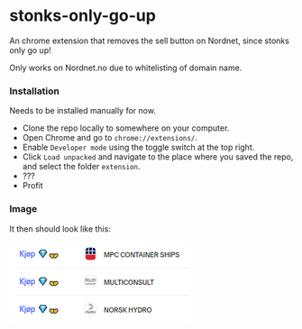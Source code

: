 # stonks-only-go-up

An chrome extension that removes the sell button on Nordnet, since stonks only go up!

Only works on Nordnet.no due to whitelisting of domain name.

### Installation

Needs to be installed manually for now.

* Clone the repo locally to somewhere on your computer.
* Open Chrome and go to `chrome://extensions/`.
* Enable `Developer mode` using the toggle switch at the top right.
* Click `Load unpacked` and navigate to the place where you saved the repo, and select the folder `extension`.
* ???
* Profit

### Image

It then should look like this:


![Example image](example-image.png)
